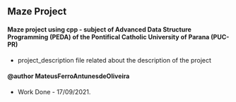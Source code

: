 ## Maze Project

#### Maze project using cpp - subject of Advanced Data Structure Programming (PEDA) of the Pontifical Catholic University of Parana (PUC-PR)

- project_description file related about the description of the project

#### @author MateusFerroAntunesdeOliveira

- Work Done - 17/09/2021.